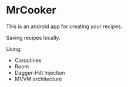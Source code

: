 # MrCooker

This is an android app for creating your recipes.

Saving recipes locally.

Using:
   - Coroutines
   - Room
   - Dagger-Hilt Injection
   - MVVM architecture
